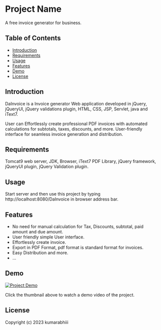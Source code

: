 # Project Name
A free invoice generator for business.

## Table of Contents
- [Introduction](#introduction)
- [Requirements](#requirements)
- [Usage](#usage)
- [Features](#features)
- [Demo](#demo)
- [License](#license)

## Introduction
DaInvoice is a Invoice generator Web application developed in jQuery, jQueryUI, jQuery validations plugin, HTML, CSS, JSP, Servlet, java and iText7.

User can Effortlessly create professional PDF invoices with automated calculations for subtotals, taxes, discounts, and more. User-friendly interface for seamless invoice generation and distribution.

## Requirements
Tomcat9 web server, JDK, Browser, iText7 PDF Library, jQuery framework, jQueryUI plugin, jQuery Validation plugin.

## Usage
Start server and then use this project by typing http://localhost:8080/DaInvoice in browser address bar.

## Features
- No need for manual calculation for Tax, Discounts, subtotal, paid amount and due amount.
- User friendly simple User interface.
- Effortlessly create invoice.
- Export in PDF Format, pdf format is standard format for invoices.
- Easy Distribution and more.
- ...

## Demo

[![Project Demo](https://img.youtube.com/vi/LvItYcE6Gzw/0.jpg)](https://youtu.be/LvItYcE6Gzw)

Click the thumbnail above to watch a demo video of the project.

## License
Copyright (c) 2023 kumarabhiii

